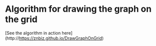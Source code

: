 # Algorithm for drawing the graph on the grid

[See the algorithm in action here] (http://https://znbiz.github.io/DrawGraphOnGrid)

